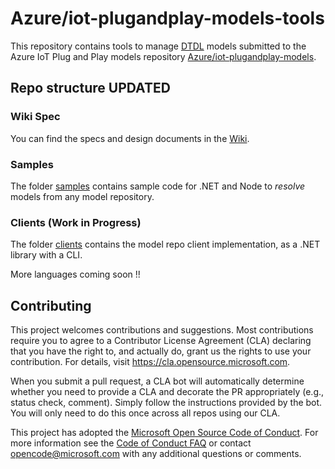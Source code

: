 # Azure/iot-plugandplay-models-tools

This repository contains tools to manage [DTDL](https://aka.ms) models submitted to the Azure IoT Plug and Play models repository [Azure/iot-plugandplay-models](https://github.com/Azure/iot-plugandplay-models).

## Repo structure UPDATED

### Wiki Spec

You can find the specs and design documents in the [Wiki](https://github.com/Azure/iot-plugandplay-models-tools/wiki).

### Samples

The folder [samples](https://github.com/Azure/iot-plugandplay-models-tools/tree/dev/samples) contains sample code for .NET and Node to *resolve* models from any model repository.

### Clients (Work in Progress)

The folder [clients](https://github.com/Azure/iot-plugandplay-models-tools/tree/dev/clients) contains the model repo client implementation, as a .NET library with a CLI.

More languages coming soon !!

## Contributing

This project welcomes contributions and suggestions.  Most contributions require you to agree to a
Contributor License Agreement (CLA) declaring that you have the right to, and actually do, grant us
the rights to use your contribution. For details, visit https://cla.opensource.microsoft.com.

When you submit a pull request, a CLA bot will automatically determine whether you need to provide
a CLA and decorate the PR appropriately (e.g., status check, comment). Simply follow the instructions
provided by the bot. You will only need to do this once across all repos using our CLA.

This project has adopted the [Microsoft Open Source Code of Conduct](https://opensource.microsoft.com/codeofconduct/).
For more information see the [Code of Conduct FAQ](https://opensource.microsoft.com/codeofconduct/faq/) or
contact [opencode@microsoft.com](mailto:opencode@microsoft.com) with any additional questions or comments.
